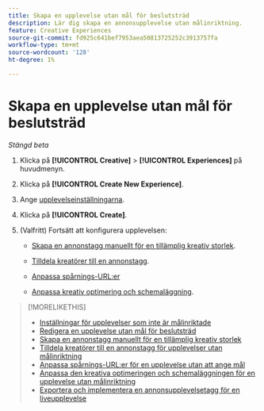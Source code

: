 ```yaml
---
title: Skapa en upplevelse utan mål för beslutsträd
description: Lär dig skapa en annonsupplevelse utan målinriktning.
feature: Creative Experiences
source-git-commit: fd925c641bef7953aea50813725252c3913757fa
workflow-type: tm+mt
source-wordcount: '128'
ht-degree: 1%

---
```


# Skapa en upplevelse utan mål för beslutsträd

*Stängd beta*

1. Klicka på **[!UICONTROL Creative]** > **[!UICONTROL Experiences]** på huvudmenyn.

1. Klicka på **[!UICONTROL Create New Experience]**.

1. Ange [upplevelseinställningarna](experience-settings-no-targeting.md).

1. Klicka på **[!UICONTROL Create]**.

1. (Valfritt) Fortsätt att konfigurera upplevelsen:

   * [Skapa en annonstagg manuellt för en tillämplig kreativ storlek](experience-tag-create-manually.md).

   * [Tilldela kreatörer till en annonstagg](experience-tag-assign-creatives.md).

   * [Anpassa spårnings-URL:er](experience-tracking-urls-no-targeting.md)

   * [Anpassa kreativ optimering och schemaläggning](experience-optimization-scheduling-no-targeting.md).

>[!MORELIKETHIS]
>
>* [Inställningar för upplevelser som inte är målinriktade](experience-settings-no-targeting.md)
>* [Redigera en upplevelse utan mål för beslutsträd](experience-edit-no-targeting.md)
>* [Skapa en annonstagg manuellt för en tillämplig kreativ storlek](/help/creative/experiences/experience-tag-create-manually.md)
>* [Tilldela kreatörer till en annonstagg för upplevelser utan målinriktning](experience-tag-assign-creatives.md)
>* [Anpassa spårnings-URL:er för en upplevelse utan att ange mål](/help/creative/experiences/experience-tracking-urls-no-targeting.md)
>* [Anpassa den kreativa optimeringen och schemaläggningen för en upplevelse utan målinriktning](/help/creative/experiences/experience-optimization-scheduling-no-targeting.md)
>* [Exportera och implementera en annonsupplevelsetagg för en liveupplevelse](/help/creative/experiences/experience-tag-export.md)
